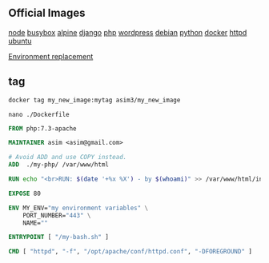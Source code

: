 ## Official Images
[node](https://hub.docker.com/_/node)
[busybox](https://hub.docker.com/_/busybox)
[alpine](https://hub.docker.com/_/alpine)
[django](https://hub.docker.com/_/django)
[php](https://hub.docker.com/_/php)
[wordpress](https://hub.docker.com/_/wordpress)
[debian](https://hub.docker.com/_/debian)
[python](https://hub.docker.com/_/python)
[docker](https://hub.docker.com/_/docker)
[httpd](https://hub.docker.com/_/httpd)
[ubuntu](https://hub.docker.com/_/ubuntu)



[Environment replacement](https://docs.docker.com/engine/reference/builder/#environment-replacement)


## tag
```bash
docker tag my_new_image:mytag asim3/my_new_image
```


`nano ./Dockerfile`
```dockerfile
FROM php:7.3-apache

MAINTAINER asim <asim@gmail.com>

# Avoid ADD and use COPY instead.
ADD  ./my-php/ /var/www/html

RUN echo "<br>RUN: $(date '+%x %X') - by $(whoami)" >> /var/www/html/index.php

EXPOSE 80

ENV MY_ENV="my environment variables" \
    PORT_NUMBER="443" \
    NAME=""

ENTRYPOINT [ "/my-bash.sh" ]

CMD [ "httpd", "-f", "/opt/apache/conf/httpd.conf", "-DFOREGROUND" ]
```